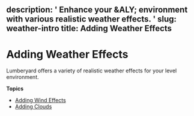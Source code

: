description: ' Enhance your &ALY; environment with various realistic weather effects. '
slug: weather-intro
title: Adding Weather Effects
---
# Adding Weather Effects<a name="weather-intro"></a>

Lumberyard offers a variety of realistic weather effects for your level environment\.

**Topics**
+ [Adding Wind Effects](weather-wind-intro.md)
+ [Adding Clouds](weather-clouds-intro.md)